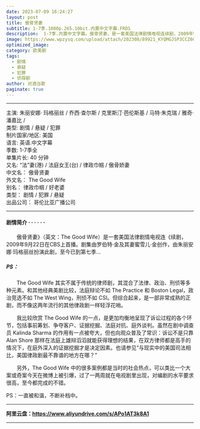 ```yaml
---
date: 2023-07-09 16:24:27
layout: post
title: 傲骨贤妻
subtitle: 1-7季.1080p.265.10bit.内置中文字幕.FRDS
description:  1-7季.内置中文字幕。傲骨贤妻，是一套美国法律剧情电视连续剧，2009年9月22日在CBS上首播。剧集由罗伯特·金及其妻蜜雪儿·金创作，由朱丽安娜·玛格丽丝扮演此剧，至今已到第七季...
image: https://www.wpzysq.com/upload/attach/202308/89921_KYQMGJSP3CCZ6G6._webp
optimized_image: 
category: 欧美剧
tags:
  - 剧情
  - 悬疑
  - 犯罪
  - 侦探剧
author: 对酒当歌
paginate: true
---
```


---

主演: 朱丽安娜· 玛格丽丝 / 乔西·查尔斯 / 克里斯汀·芭伦斯基 / 马特·朱克瑞 / 雅奇·潘嘉比 /  
类型: 剧情 / 悬疑 / 犯罪  
制片国家/地区: 美国  
语言: 英语.中文字幕  
季数: 1-7季全  
单集片长: 40 分钟  
又名: “法”妻(港) / 法庭女王(台) / 律政巾帼 / 傲骨娇妻  
中文名： 傲骨贤妻  
外文名： The Good Wife  
别名： 律政巾帼 / 好老婆  
类型： 剧情 / 犯罪 / 悬疑  
出品公司： 哥伦比亚广播公司  

---

#### 剧情简介 · · · · · ·

　　傲骨贤妻》（英文：The Good Wife）是一套美国法律剧情电视连《续剧，2009年9月22日在CBS上首播。剧集由罗伯特·金及其妻蜜雪儿·金创作，由朱丽安娜·玛格丽丝扮演此剧，至今已到第七季…

##### PS：

　　The Good Wife 其实不属于传统的律师剧，其混合了法律、政治、刑侦等多种元素。和其他经典美剧比较，法庭辩论不如 The Practice 和 Boston Legal，政治竞选不如 The West Wing，刑侦不如 CSI。但综合起来，是一部非常成熟的正剧，而不像这两年流行的其他律政剧一样轻浮花哨。

　　我比较欣赏 The Good Wife 的一点，是更加均衡地呈现了诉讼过程的各个环节，包括事前筹划、争夺客户、证据挖掘、法庭对抗、庭外谈判。虽然在剧中调查员 Kalinda Sharma 的作用有一点被夸大，但也向观众普及了常识：诉讼不是只靠 Alan Shore 那样在法庭上雄辩滔滔就能获得理想的结果，在双方律师都是高手的情况下，在庭外深入的证据挖掘才是决定因素。也请参见“与现实中的美国司法相比，美国律政剧最不靠谱的地方在哪？”

　　另外，The Good Wife 中的很多案例都是当时的社会热点，可以类比一个大案或奇案今天在微博上被引爆，过了一两周就在电视剧里出现，对编剧的水平要求很高，至今都完成的不错。

PS：一直被和谐，不断补档中。

---

**阿里云盘：<https://www.aliyundrive.com/s/APo1AT3k8A1>**

---
